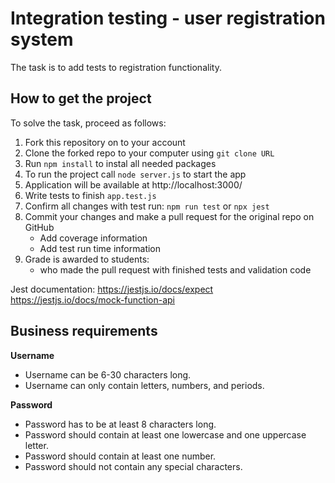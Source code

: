 # Integration testing - user registration system
The task is to add tests to registration functionality.

## How to get the project

To solve the task, proceed as follows:
1. Fork this repository on to your account
2. Clone the forked repo to your computer using `git clone URL`
3. Run `npm install` to instal all needed packages
4. To run the project call `node server.js` to start the app
5. Application will be available at http://localhost:3000/
6. Write tests to finish `app.test.js`
7. Confirm all changes with test run: `npm run test` or `npx jest`
8. Commit your changes and make a pull request for the original repo on GitHub
   - Add coverage information
   - Add test run time information
9. Grade is awarded to students:
   - who made the pull request with finished tests and validation code

Jest documentation:
https://jestjs.io/docs/expect
https://jestjs.io/docs/mock-function-api


## Business requirements

**Username**

- Username can be 6-30 characters long.
- Username can only contain letters, numbers, and periods. 

**Password**

- Password has to be at least 8 characters long.
- Password should contain at least one lowercase and one uppercase letter.
- Password should contain at least one number. 
- Password should not contain any special characters.  
